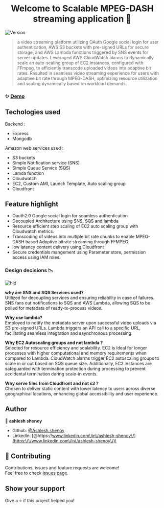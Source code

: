 <h1 align="center">Welcome to Scalable MPEG-DASH streaming application 👋</h1>
<p>
  <img alt="Version" src="https://img.shields.io/badge/version-1.0.0-blue.svg?cacheSeconds=2592000" />
</p>

> a video streaming platform utilizing OAuth Google social login for user authentication, AWS S3 buckets with pre-signed URLs for secure storage, and AWS Lambda functions triggered by SNS events for server updates. Leveraged AWS CloudWatch alarms to dynamically scale an auto-scaling group of EC2 instances, configured with FFmpeg, to efficiently transcode uploaded videos into adaptive bit rates. Resulted in seamless video streaming experience for users with adaptive bit rate through MPEG-DASH, optimizing resource utilization and scaling dynamically based on workload demands.

### ✨ [Demo](demo.youtube)

## Techologies used 
  <p>
      Backend : 
    <ul>
      <li>
          Express
      </li>
       <li>
          Mongodb
      </li>
    </ul>
  </p>
  <p>
    Amazon web services used :
    <ul>
      <li>
        S3 buckets 
      </li>
      <li>
        Simple Notification service (SNS)
      </li>
      <li>
        Simple Queue Service (SQS)
      </li>
      <li>
        Lamda function
      </li>
      <li>
        Cloudwatch
      </li>
      <li>
        EC2, Custom AMI, Launch Template, Auto scaling group
      </li>
      <li>
        Cloudfront
      </li>
    </ul>
  </p>

## Feature highlight

<ul>
  <li>
    Oauth2.0 Google social login for seamless authentication
  </li>
 <li>
    Decoupled Architecture using SNS, SQS and lambda
    
  </li>
   <li>
    Resource efficient step scaling of EC2 auto scaling group with Cloudwatch metrics.
    
  </li>
   <li>
    Transcoding of videos into multiple bit rate chunks to enable MPEG-DASH based Adoptive bitrate streaming through FFMPEG.
    
  </li>
   <li>
    low latency content delivery using Cloudfront 
    
  </li>
   <li>
    Secure credentials mangement using Parameter store, permission access using IAM roles.
    
  </li>
</ul>


### Design decisions 📉
![hld](https://github.com/ashleshshenoy/dash-streaming-application/assets/73695378/ba976a98-3d7d-4db6-9208-b154b8180d29)

<p>
<b> why are SNS and SQS Services used?</b> <br>
Utilized for decoupling services and ensuring reliability in case of failures. SNS fans out notifications to SQS and AWS Lambda, allowing SQS to be polled for metadata of ready-to-process videos.
</p>

<p>
<b>Why use lambda? </b>  <br>
Employed to notify the metadata server upon successful video uploads via S3 pre-signed URLs. Lambda triggers an API call to a specific URL, facilitating seamless integration and asynchronous processing.
</p>

<p>
<b>Why EC2 Autoscaling groups and not lambda ?</b>  <br>
Selected for resource efficiency and scalability. EC2 is Ideal for longer processes with higher computational and memory requirements when compared to Lambda. CloudWatch alarms trigger EC2 autoscaling groups to scale in or out based on SQS queue size. Additionally, EC2 instances are safeguarded with termination protection during processing to prevent accidental termination during scale-in events.
</p>

<p>
<b> Why serve files from Cloudfront and not s3 ?</b>   <br>
Chosen to deliver static content with lower latency to users across diverse geographical locations, enhancing global accessibility and user experience.
</p>




## Author

👤 **ashlesh shenoy**

* Github: [@Ashlesh shenoy](https://github.com/ashleshshenoy)
* LinkedIn: [@https:\/\/www.linkedin.com\/in\/ashlesh-shenoy\/](https:\/\/www.linkedin.com\/in\/ashlesh-shenoy\/))

## 🤝 Contributing

Contributions, issues and feature requests are welcome!<br />Feel free to check [issues page](https://www.linkedin.com/in/ashlesh-shenoy/). 

## Show your support

Give a ⭐️ if this project helped you!

